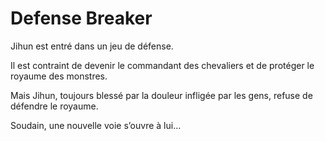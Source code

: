 # Defense Breaker
Jihun est entré dans un jeu de défense.

Il est contraint de devenir le commandant des chevaliers et de protéger le royaume des monstres.

Mais Jihun, toujours blessé par la douleur infligée par les gens, refuse de défendre le royaume.

Soudain, une nouvelle voie s’ouvre à lui…